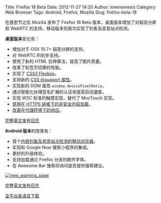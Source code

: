 Title: Firefox 18 Beta
Date: 2012-11-27 14:20
Author: lovenemesis
Category: Web Browser
Tags: Android, Firefox, Mozilla
Slug: firefox-beta-18

在感恩节之后 Mozilla 发布了 Firefox 18 Beta
版本，桌面版本增加了对超高分屏和 WebRTC
的支持，移动版本则首次实现了钓鱼及恶意站点检测。

**桌面版本**变化有：

-   增加对于 OSX 10.7+ 超高分屏的支持。
-   对 WebRTC 的初步支持。
-   使用了新的 HTML 拉伸算法，提高了图片质量。
-   改善了标签页切换的性能。
-   实现了 [CSS3
    Flexbox](https://developer.mozilla.org/en-US/docs/CSS/Using_CSS_flexible_boxes?redirectlocale=en-US&redirectslug=CSS%2FFlexbox)。
-   支持新的 [CSS @support
    属性](https://developer.mozilla.org/en-US/docs/CSS/@supports)。
-   实现新的 DOM 属性 `window.devicePixelRatio`。
-   通过智能化处理签名扩展的认证来提高启动速度。
-   实现 W3C 标准的触摸实现，替代了 MozTouch 实现。
-   [禁用在 HTTPS
    链接下的非安全内容加载](https://bugzilla.mozilla.org/show_bug.cgi?id=62178)。
-   [改善在代理环境下的响应](https://bugzilla.mozilla.org/show_bug.cgi?id=769764)。

[完整英文发布日志](https://www.mozilla.org/en-US/firefox/18.0beta/releasenotes/)

**Android 版本**的改善有：

-   首个[内嵌钓鱼及恶意站点检测的移动浏览器](http://www.morbo.org/2012/10/phishing-protection-on-mobile.html)。
-   实现和 Google Now 搜索小程序的集成。
-   更好的升级体验。
-   支持加载通过 Firefox 分发的额外字体。
-   在 Awesome Bar 搜索将询问是否提供搜索建议。

[![](http://lt-file.b0.upaiyun.com/files/2012/11/new_warning_page-166x250.jpg "new_warning_page")](http://lt-file.b0.upaiyun.com/files/2012/11/new_warning_page.jpg)

[完整英文发布日志](https://www.mozilla.org/en-US/mobile/18.0beta/releasenotes/)

[全平台各语言下载](https://www.mozilla.org/en-US/firefox/all-beta.html)
